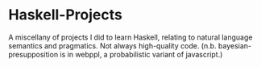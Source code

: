 # Haskell-Projects

A miscellany of projects I did to learn Haskell, relating to natural language semantics and pragmatics. Not always high-quality code. (n.b. bayesian-presupposition is in webppl, a probabilistic variant of javascript.)
